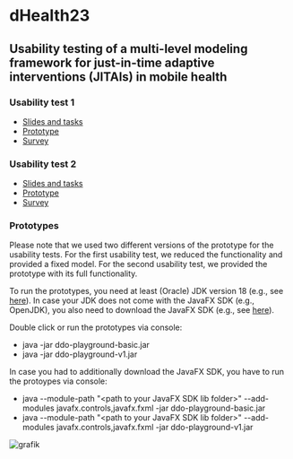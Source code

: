 # dHealth23

## Usability testing of a multi-level modeling framework for just-in-time adaptive interventions (JITAIs) in mobile health

### Usability test 1

- [Slides and tasks](https://github.com/LBI-DHP/dHealth23/blob/main/Usability%20Test%201%20-%20Basic%20Multi-Level%20Modeling%20in%20RDF%20and%20SHACL.pdf)
- [Prototype](https://resources.lbi-dhp.at/mlm4jitais/ddo-playground-basic.jar)
- [Survey](https://github.com/LBI-DHP/dHealth23/blob/main/Usability%20Test%201%20-%20Survey.pdf)

### Usability test 2

- [Slides and tasks](https://github.com/LBI-DHP/dHealth23/blob/main/Usability%20Test%202%20-%20Deep%20Domain%20Object%20plus.pdf)
- [Prototype](https://resources.lbi-dhp.at/mlm4jitais/ddo-playground-v1.jar)
- [Survey](https://github.com/LBI-DHP/dHealth23/blob/main/Usability%20Test%202%20-%20Survey.pdf)

### Prototypes

Please note that we used two different versions of the prototype for the usability tests. For the first usability test, we reduced the functionality and provided a fixed model. For the second usability test, we provided the prototype with its full functionality.

To run the prototypes, you need at least (Oracle) JDK version 18 (e.g., see [here](https://www.oracle.com/java/technologies/downloads/)). In case your JDK does not come with the JavaFX SDK (e.g., OpenJDK), you also need to download the JavaFX SDK (e.g., see [here](https://openjfx.io/)).

Double click or run the prototypes via console:
- java -jar ddo-playground-basic.jar
- java -jar ddo-playground-v1.jar

In case you had to additionally download the JavaFX SDK, you have to run the protoypes via console:
- java --module-path "\<path to your JavaFX SDK lib folder\>" --add-modules javafx.controls,javafx.fxml -jar ddo-playground-basic.jar
- java --module-path "\<path to your JavaFX SDK lib folder\>" --add-modules javafx.controls,javafx.fxml -jar ddo-playground-v1.jar

![grafik](https://user-images.githubusercontent.com/26625992/216074512-57c8d2e2-2320-45bc-9bb5-d45a66060721.png)
